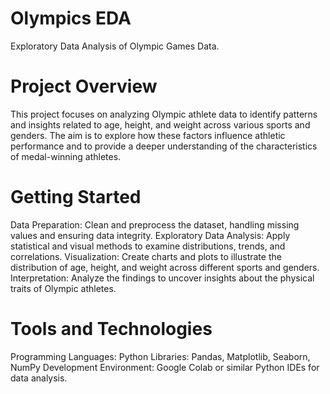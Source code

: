 # Olympics EDA
Exploratory Data Analysis of Olympic Games Data.

# Project Overview
This project focuses on analyzing Olympic athlete data to identify patterns and insights related to age, height, and weight across various sports and genders. The aim is to explore how these factors influence athletic performance and to provide a deeper understanding of the characteristics of medal-winning athletes.

# Getting Started

Data Preparation: Clean and preprocess the dataset, handling missing values and ensuring data integrity.
Exploratory Data Analysis: Apply statistical and visual methods to examine distributions, trends, and correlations.
Visualization: Create charts and plots to illustrate the distribution of age, height, and weight across different sports and genders.
Interpretation: Analyze the findings to uncover insights about the physical traits of Olympic athletes.

# Tools and Technologies

Programming Languages: Python
Libraries: Pandas, Matplotlib, Seaborn, NumPy
Development Environment: Google Colab or similar Python IDEs for data analysis.
